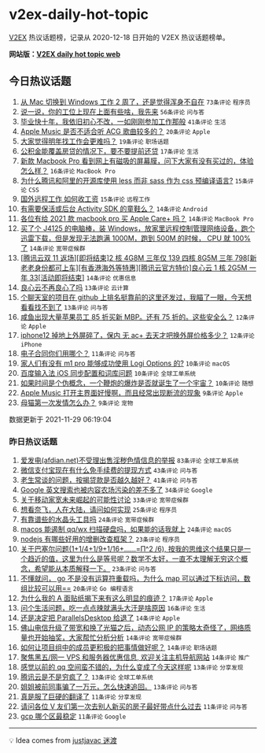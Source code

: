 # v2ex-daily-hot-topic

[V2EX](https://www.v2ex.com/) 热议话题榜，记录从 2020-12-18 日开始的 V2EX 热议话题榜单。

**网站版：[V2EX daily hot topic web](https://boojack.github.io/v2ex-daily-hot-topic-web/)**

## 今日热议话题

<!-- TODAY BEGIN -->

1. [从 Mac 切换到 Windows 工作 2 周了，还是觉得浑身不自在](https://www.v2ex.com/t/818671) `73条评论` `程序员`
1. [说一说，你的工位上现在上面有些啥，我先来](https://www.v2ex.com/t/818620) `56条评论` `问与答`
1. [毕业快十年，我依旧初心不改，一如刚刚参加工作那般](https://www.v2ex.com/t/818629) `41条评论` `生活`
1. [Apple Music 是否不适合听 ACG 歌曲较多的？](https://www.v2ex.com/t/818636) `20条评论` `Apple`
1. [大家觉得明年找工作会更难吗？](https://www.v2ex.com/t/818663) `19条评论` `职场话题`
1. [公积金能覆盖房贷的情况下，要不要提前还贷](https://www.v2ex.com/t/818693) `17条评论` `生活`
1. [新款 Macbook Pro 看到网上有磁吸的屏幕膜，问下大家有没有买过的，体验怎么样？](https://www.v2ex.com/t/818622) `16条评论` `MacBook Pro`
1. [为什么腾讯和阿里的开源库使用 less 而非 sass 作为 css 预编译语言?](https://www.v2ex.com/t/818646) `15条评论` `CSS`
1. [国外远程工作 如何收工资](https://www.v2ex.com/t/818621) `15条评论` `远程工作`
1. [有需要保活或后台 Activity SDK 的童鞋么？](https://www.v2ex.com/t/818707) `14条评论` `Android`
1. [各位有给 2021 款 macbook pro 买 Apple Care+ 吗？](https://www.v2ex.com/t/818679) `14条评论` `MacBook Pro`
1. [买了个 J4125 的电脑棒，装 Windows，放家里远程控制管理网络设备，跑个迅雷下载，但是发现无法跑满 1000M，跑到 500M 的时候， CPU 就 100%了](https://www.v2ex.com/t/818639) `14条评论` `宽带症候群`
1. [[腾讯云双 11 返场][即将结束]2 核 4G8M 三年仅 139 四核 8G5M 三年 798[新老老身份都可上车][有香港海外等特惠][腾讯云官方特价]良心云 1 核 2G5M 一年 33[活动即将结束]](https://www.v2ex.com/t/818626) `14条评论` `优惠信息`
1. [良心云不再良心了吗](https://www.v2ex.com/t/818670) `13条评论` `云计算`
1. [个聊天室的项目在 github 上排名挺靠前的这里还发过，我瞄了一眼，今天想看看找不到了](https://www.v2ex.com/t/818667) `13条评论` `问与答`
1. [咸鱼出现大量苹果员工 85 折买新 MBP。还有 75 折的。这些安全么？](https://www.v2ex.com/t/818724) `12条评论` `Apple`
1. [iphone12 掉地上外屏碎了，保内 无 ac+ 去天才吧换外屏价格多少？](https://www.v2ex.com/t/818700) `12条评论` `iPhone`
1. [电子合同你们用哪个？](https://www.v2ex.com/t/818645) `11条评论` `问与答`
1. [家人们有没有 m1 pro 能够成功使用 Logi Options 的?](https://www.v2ex.com/t/818704) `10条评论` `macOS`
1. [百度输入法 iOS 同步配置和词库问题](https://www.v2ex.com/t/818647) `10条评论` `全球工单系统`
1. [如果时间是个伪概念，一个鞭炮的爆炸是否就诞生了一个宇宙？](https://www.v2ex.com/t/818623) `10条评论` `随想`
1. [Apple Music 打开主界面好慢啊，而且经常出现断流的现象](https://www.v2ex.com/t/818699) `9条评论` `Apple`
1. [母猫第一次发情怎么办？](https://www.v2ex.com/t/818685) `9条评论` `宠物`

数据更新于 2021-11-29 06:19:04

<!-- TODAY END -->

### 昨日热议话题

<!-- YESTERDAY BEGIN -->

1. [爱发电(afdian.net)不受理出售淫秽色情信息的举报](https://www.v2ex.com/t/818534) `83条评论` `全球工单系统`
1. [微信支付宝现在有什么免手续费的提现方式](https://www.v2ex.com/t/818482) `43条评论` `问与答`
1. [老生常谈的问题，按揭贷款是否越久越好？](https://www.v2ex.com/t/818508) `41条评论` `问与答`
1. [Google 英文搜索也被内容农场污染的差不多了](https://www.v2ex.com/t/818561) `34条评论` `Google`
1. [关于移动家宽未来崛起的可能性讨论](https://www.v2ex.com/t/818568) `33条评论` `宽带症候群`
1. [想看奈飞，人在大陆，请问如何实现](https://www.v2ex.com/t/818532) `25条评论` `程序员`
1. [有靠谱些的水晶头工具吗](https://www.v2ex.com/t/818472) `24条评论` `宽带症候群`
1. [macos 能遏制 qq/wx 扫描硬盘吗，如果能的话我就上](https://www.v2ex.com/t/818560) `24条评论` `macOS`
1. [nodejs 有哪些好用的增删改查框架？](https://www.v2ex.com/t/818494) `23条评论` `程序员`
1. [关于巴塞尔问题(1+1/4+1/9+1/16+......=Π^2 /6), 按我的思维这个结果只是一个趋近的值，这里为什么是等号呢？数学不太好，一直不太理解无穷这个概念，希望能从本质解释一下。](https://www.v2ex.com/t/818538) `23条评论` `问与答`
1. [不懂就问， go 不是没有运算符重载吗，为什么 map 可以通过下标访问，数组比较可以用==](https://www.v2ex.com/t/818542) `20条评论` `Go 编程语言`
1. [为什么我的 A 面贴纸揭下来有这么明显的痕迹？](https://www.v2ex.com/t/818562) `17条评论` `Apple`
1. [问个生活问题，吃一点点辣就满头大汗是啥原因](https://www.v2ex.com/t/818573) `16条评论` `生活`
1. [还是决定把 ParallelsDesktop 给退了](https://www.v2ex.com/t/818527) `14条评论` `Apple`
1. [佛山电信升级了带宽和换了光猫之后，动态公网 IP 的策略太奇怪了，网络质量也开始抽奖，大家帮忙分析分析](https://www.v2ex.com/t/818524) `14条评论` `宽带症候群`
1. [如何让项目组中的成员更积极的把事情做好呢？](https://www.v2ex.com/t/818498) `14条评论` `职场话题`
1. [聚焦黑五/网一 VPS 和服务器优惠信息, 欢迎关注主机导航网站](https://www.v2ex.com/t/818488) `14条评论` `推广`
1. [感觉以前的 qq 空间蛮不错的，为什么变成了今天这样呢](https://www.v2ex.com/t/818586) `13条评论` `分享发现`
1. [腾讯云是不是穷疯了？](https://www.v2ex.com/t/818526) `13条评论` `全球工单系统`
1. [姐姐被前同事骗了一万元，怎么快速追回。](https://www.v2ex.com/t/818499) `13条评论` `问与答`
1. [真是服了巨硬的翻译了](https://www.v2ex.com/t/818545) `11条评论` `分享发现`
1. [请问各位 V 友们第一次去别人新买的房子最好带点什么过去](https://www.v2ex.com/t/818520) `11条评论` `问与答`
1. [gcp 哪个区最稳定](https://www.v2ex.com/t/818467) `11条评论` `Google`

<!-- YESTERDAY END -->

---

💡 Idea comes from [justjavac 迷渡](https://github.com/justjavac/)

